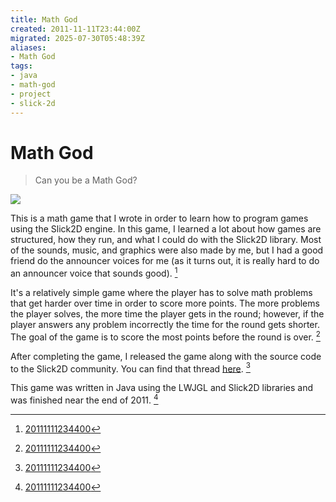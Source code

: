 ```yaml
---
title: Math God
created: 2011-11-11T23:44:00Z
migrated: 2025-07-30T05:48:39Z
aliases:
- Math God
tags:
- java
- math-god
- project
- slick-2d
---
```


# Math God

> Can you be a Math God?

![](https://www.youtube.com/watch?v=1WmAt5C2tjo)

This is a math game that I wrote in order to learn how to program games using the Slick2D engine. In this game, I learned a lot about how games are structured, how they run, and what I could do with the Slick2D library. Most of the sounds, music, and graphics were also made by me, but I had a good friend do the announcer voices for me (as it turns out, it is really hard to do an announcer voice that sounds good). [^1]

It's a relatively simple game where the player has to solve math problems that get harder over time in order to score more points. The more problems the player solves, the more time the player gets in the round; however, if the player answers any problem incorrectly the time for the round gets shorter. The goal of the game is to score the most points before the round is over. [^1]

After completing the game, I released the game along with the source code to the Slick2D community. You can find that thread [here](http://slick.ninjacave.com/forum/viewtopic.php?f=2&t=4291). [^1]

This game was written in Java using the LWJGL and Slick2D libraries and was finished near the end of 2011. [^1]

[^1]: [20111111234400](../entries/20111111234400.md)